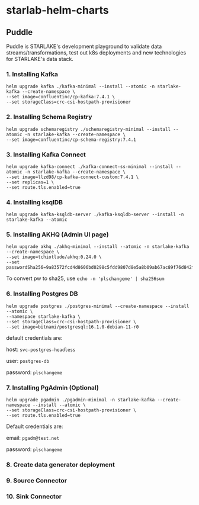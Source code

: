 # starlab-helm-charts

## Puddle
Puddle is STARLAKE's development playground to validate data streams/transformations, test out k8s deployments and new technologies for STARLAKE's data stack.

### 1. Installing Kafka
```
helm upgrade kafka ./kafka-minimal --install --atomic -n starlake-kafka --create-namespace \
--set image=confluentinc/cp-kafka:7.4.1 \
--set storageClass=crc-csi-hostpath-provisioner
```

### 2. Installing Schema Registry
```
helm upgrade schemaregistry ./schemaregistry-minimal --install --atomic -n starlake-kafka --create-namespace \
--set image=confluentinc/cp-schema-registry:7.4.1
```

### 3. Installing Kafka Connect
```
helm upgrade kafka-connect ./kafka-connect-ss-minimal --install --atomic -n starlake-kafka --create-namespace \
--set image=llzd98/cp-kafka-connect-custom:7.4.1 \
--set replicas=1 \
--set route.tls.enabled=true
```
### 4. Installing ksqlDB 
```
helm upgrade kafka-ksqldb-server ./kafka-ksqldb-server --install -n starlake-kafka --atomic
```
### 5. Installing AKHQ (Admin UI page)

```
helm upgrade akhq ./akhq-minimal --install --atomic -n starlake-kafka --create-namespace \
--set image=tchiotludo/akhq:0.24.0 \
--set passwordSha256=9a83572fcd4d8606bd0298c5fdd9807d8e5a8b09ab67ac89f76d842fa38346f6
```
To convert pw to sha25, use `echo -n 'plschangeme' | sha256sum`

### 6. Installing Postgres DB
```
helm upgrade postgres ./postgres-minimal --create-namespace --install --atomic \
--namespace starlake-kafka \
--set storageClass=crc-csi-hostpath-provisioner \
--set image=bitnami/postgresql:16.1.0-debian-11-r0
```
default credentials are:

host: `svc-postgres-headless`

user: `postgres-db`

password: `plschangeme`

### 7. Installing PgAdmin (Optional)
```
helm upgrade pgadmin ./pgadmin-minimal -n starlake-kafka --create-namespace --install --atomic \
--set storageClass=crc-csi-hostpath-provisioner \
--set route.tls.enabled=true
```
Default credentials are:

email: `pgadm@test.net`

password: `plschangeme`

### 8. Create data generator deployment

### 9. Source Connector

### 10. Sink Connector